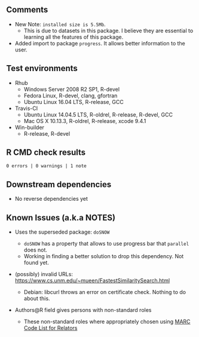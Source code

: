 ## Comments

* New Note: `installed size is 5.5Mb`. 
  * This is due to datasets in this package. I believe they are essential to learning all the features
  of this package.
* Added import to package `progress`. It allows better information to the user.

## Test environments
* Rhub
  * Windows Server 2008 R2 SP1, R-devel
  * Fedora Linux, R-devel, clang, gfortran
  * Ubuntu Linux 16.04 LTS, R-release, GCC
* Travis-CI
  * Ubuntu Linux 14.04.5 LTS, R-oldrel, R-release, R-devel, GCC
  * Mac OS X 10.13.3, R-oldrel, R-release, xcode 9.4.1
* Win-builder
  * R-release, R-devel

## R CMD check results

`0 errors | 0 warnings | 1 note`

## Downstream dependencies

* No reverse dependencies yet

## Known Issues (a.k.a NOTES)

* Uses the superseded package: `doSNOW`
  * `doSNOW` has a property that allows to use progress bar that `parallel` does not.
  * Working in finding a better solution to drop this dependency. Not found yet.
  
* (possibly) invalid URLs: https://www.cs.unm.edu/~mueen/FastestSimilaritySearch.html
  * Debian: libcurl throws an error on certificate check. Nothing to do about this.

* Authors@R field gives persons with non-standard roles
  * These non-standard roles where appropriately chosen using [MARC Code List for Relators](https://www.loc.gov/marc/relators/relaterm.html)
